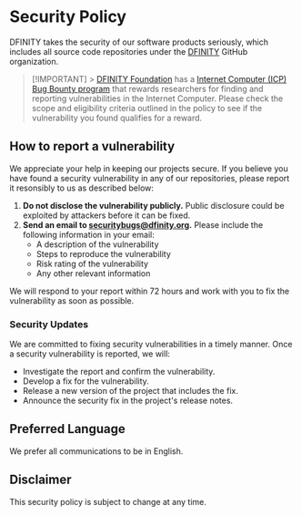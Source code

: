 # Security Policy

DFINITY takes the security of our software products seriously, which includes all source code repositories under the [DFINITY](https://github.com/dfinity) GitHub organization.

> [!IMPORTANT] > [DFINITY Foundation](https://dfinity.org) has a [Internet Computer (ICP) Bug Bounty program](https://dfinity.org/bug-bounty/) that rewards researchers for finding and reporting vulnerabilities in the Internet Computer. Please check the scope and eligibility criteria outlined in the policy to see if the vulnerability you found qualifies for a reward.

## How to report a vulnerability

We appreciate your help in keeping our projects secure.
If you believe you have found a security vulnerability in any of our repositories, please report it resonsibly to us as described below:

1. **Do not disclose the vulnerability publicly.** Public disclosure could be exploited by attackers before it can be fixed.
2. **Send an email to securitybugs@dfinity.org.** Please include the following information in your email:
   - A description of the vulnerability
   - Steps to reproduce the vulnerability
   - Risk rating of the vulnerability
   - Any other relevant information

We will respond to your report within 72 hours and work with you to fix the vulnerability as soon as possible.

### Security Updates

We are committed to fixing security vulnerabilities in a timely manner. Once a security vulnerability is reported, we will:

- Investigate the report and confirm the vulnerability.
- Develop a fix for the vulnerability.
- Release a new version of the project that includes the fix.
- Announce the security fix in the project's release notes.

## Preferred Language

We prefer all communications to be in English.

## Disclaimer

This security policy is subject to change at any time.
